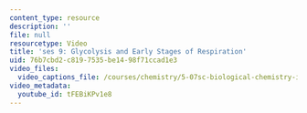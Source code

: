 ```yaml
---
content_type: resource
description: ''
file: null
resourcetype: Video
title: 'ses 9: Glycolysis and Early Stages of Respiration'
uid: 76b7cbd2-c819-7535-be14-98f71ccad1e3
video_files:
  video_captions_file: /courses/chemistry/5-07sc-biological-chemistry-i-fall-2013/resource-index/ses-9-glycolysis-and-early-stages-of-respiration/tFEBiKPv1e8.vtt
video_metadata:
  youtube_id: tFEBiKPv1e8
---
```

